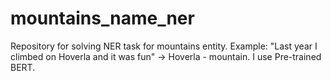 # mountains_name_ner

Repository for solving NER task for mountains entity. Example: "Last year I climbed on Hoverla and it was fun" -> Hoverla - mountain. I use Pre-trained BERT.
